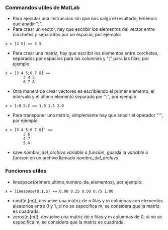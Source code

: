 ### Commandos utiles de MatLab
- Para ejecutar una instruccion sin que nos salga el resultado, tenemos que anadir ";".
- Para crear un vector, hay que escribir los elementos del vector entre corchetes y separados por un espacio, por ejemplo:  
```
x = [3 5] == 3 5
```
- Para crear una matriz, hay que escribir los elementos entre corchetes, separados por espacios para las columnas y ";" para las filas, por ejemplo:  
```
x = [3 4 5;6 7 8] ==  
        3 4 5  
        6 7 8
```
- Otra manera de crear vectores es escribiendo el primer elemento, el intervalo y el ultimo elemento separado por ":", por ejemplo  
```
x = 1:0.5:2 == 1.0 1.5 2.0
```
- Para transponer una matriz, simplemente hay que anadir el operador "'", por ejemplo:  
```
x = [3 4 5;6 7 8]' == 
        3 6
        4 7
        5 8
```
- save *nombre\_del\_archivo* *variable o funcion*, guarda la _variable_ o _funcion_ en un archivo llamado _nombre\_del\_archivo_.
### Funciones utiles
- linespace(primero,ultimo,numero\_de\_elementos), por ejemplo:  
```
x = linespace(0,1,5) == 0.00 0.25 0.50 0.75 1.00
```
- rand(n,[m]), devuelve una matriz de n filas y m columnas con elementos aleatorios entre 0 y 1, si no se especifica m, se considera que la matriz es cuadrada.
- zeros(n,[m]), devuelve una matriz de n filas y m columnas de 0, si no se especifica m, se considera que la matriz es cuadrada.

